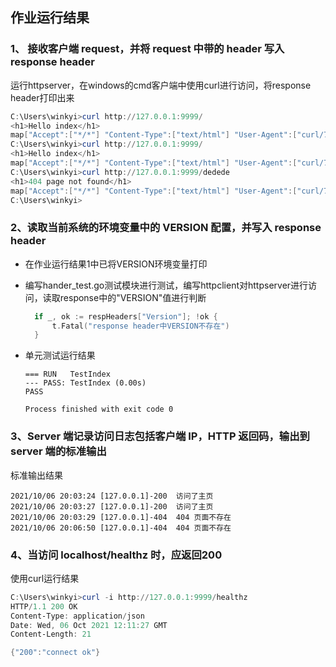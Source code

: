 

## 作业运行结果



### 1、 接收客户端 request，并将 request 中带的 header 写入 response header



运行httpserver，在windows的cmd客户端中使用curl进行访问，将response header打印出来

```powershell
C:\Users\winkyi>curl http://127.0.0.1:9999/
<h1>Hello index</h1>
map["Accept":["*/*"] "Content-Type":["text/html"] "User-Agent":["curl/7.55.1"] "Version":["test_httpserver_env"]]
C:\Users\winkyi>curl http://127.0.0.1:9999/
<h1>Hello index</h1>
map["Accept":["*/*"] "Content-Type":["text/html"] "User-Agent":["curl/7.55.1"] "Version":["test_httpserver_env"]]
C:\Users\winkyi>curl http://127.0.0.1:9999/dedede
<h1>404 page not found</h1>
map["Accept":["*/*"] "Content-Type":["text/html"] "User-Agent":["curl/7.55.1"] "Version":["test_httpserver_env"]]
C:\Users\winkyi>
```



### 2、读取当前系统的环境变量中的 VERSION 配置，并写入 response header

* 在作业运行结果1中已将VERSION环境变量打印

* 编写hander_test.go测试模块进行测试，编写httpclient对httpserver进行访问，读取response中的"VERSION"值进行判断

  ```go
  	if _, ok := respHeaders["Version"]; !ok {
  		t.Fatal("response header中VERSION不存在")
  	}
  ```

  

* 单元测试运行结果

  ```
  === RUN   TestIndex
  --- PASS: TestIndex (0.00s)
  PASS
  
  Process finished with exit code 0
  ```

  

### 3、Server 端记录访问日志包括客户端 IP，HTTP 返回码，输出到 server 端的标准输出

标准输出结果

```shell
2021/10/06 20:03:24 [127.0.0.1]-200  访问了主页
2021/10/06 20:03:27 [127.0.0.1]-200  访问了主页
2021/10/06 20:03:29 [127.0.0.1]-404  404 页面不存在
2021/10/06 20:06:50 [127.0.0.1]-404  404 页面不存在
```





### 4、当访问 localhost/healthz 时，应返回200

使用curl运行结果

```powershell
C:\Users\winkyi>curl -i http://127.0.0.1:9999/healthz
HTTP/1.1 200 OK
Content-Type: application/json
Date: Wed, 06 Oct 2021 12:11:27 GMT
Content-Length: 21

{"200":"connect ok"}
```

